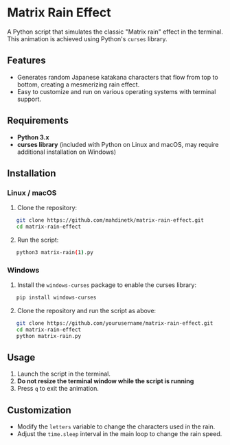 # Matrix Rain Effect

A Python script that simulates the classic "Matrix rain" effect in the terminal. This animation is achieved using Python's `curses` library.

## Features
- Generates random Japanese katakana characters that flow from top to bottom, creating a mesmerizing rain effect.
- Easy to customize and run on various operating systems with terminal support.

## Requirements
- **Python 3.x**
- **curses library** (included with Python on Linux and macOS, may require additional installation on Windows)

## Installation

### Linux / macOS
1. Clone the repository:
   
```bash
   git clone https://github.com/mahdinetk/matrix-rain-effect.git
   cd matrix-rain-effect
  ```

2. Run the script:
   
```bash
   python3 matrix-rain(1).py
  ```


### Windows
1. Install the `windows-curses` package to enable the curses library:
   
```bash
   pip install windows-curses
  ```

2. Clone the repository and run the script as above:
   
```bash
   git clone https://github.com/yourusername/matrix-rain-effect.git
   cd matrix-rain-effect
   python matrix-rain.py
```  


## Usage
1. Launch the script in the terminal.
2. **Do not resize the terminal window while the script is running**
3. Press `q` to exit the animation.

## Customization
- Modify the `letters` variable to change the characters used in the rain.
- Adjust the `time.sleep` interval in the main loop to change the rain speed.
